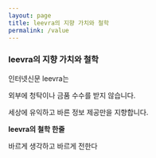 ```yaml
---
layout: page
title: leevra의 지향 가치와 철학
permalink: /value
---
```





<h3>leevra의 지향 가치와 철학</h3>
<p></p>
<p>인터넷신문 leevra는 </p>
<p>외부에 청탁이나 금품 수수를 받지 않습니다.</p>
<p>세상에 유익하고 바른 정보 제공만을 지향합니다.</p>
<p></p>
<strong><p>leevra의 철학 한줄</p></strong>
<p>바르게 생각하고 바르게 전한다</p>